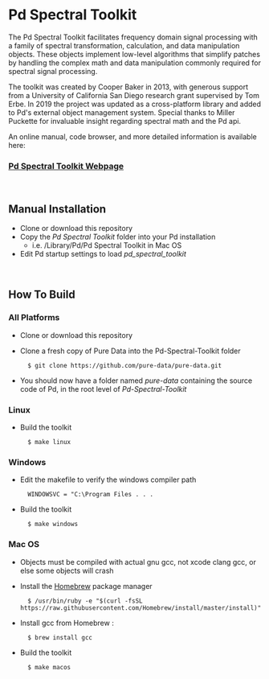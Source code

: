 # Pd Spectral Toolkit

The Pd Spectral Toolkit facilitates frequency domain signal processing with a family of spectral transformation, calculation, and data manipulation objects. These objects implement low-level algorithms that simplify patches by handling the complex math and data manipulation commonly required for spectral signal processing.

The toolkit was created by Cooper Baker in 2013, with generous support from a University of California San Diego research grant supervised by Tom Erbe. In 2019 the project was updated as a cross-platform library and added to Pd's external object management system. Special thanks to Miller Puckette for invaluable insight regarding spectral math and the Pd api.

An online manual, code browser, and more detailed information is available here:
### [Pd Spectral Toolkit Webpage](http://www.cooperbaker.com/pd-spectral-toolkit)
<br>

## Manual Installation

- Clone or download this repository
- Copy the _Pd Spectral Toolkit_ folder into your Pd installation
  - i.e. /Library/Pd/Pd Spectral Toolkit in Mac OS
- Edit Pd startup settings to load _pd_spectral_toolkit_
<br>

## How To Build

### All Platforms

- Clone or download this repository
- Clone a fresh copy of Pure Data into the Pd-Spectral-Toolkit folder

        $ git clone https://github.com/pure-data/pure-data.git

- You should now have a folder named _pure-data_ containing the source code of Pd, in the root level of _Pd-Spectral-Toolkit_

### Linux

- Build the toolkit

        $ make linux

### Windows

- Edit the makefile to verify the windows compiler path

        WINDOWSVC = "C:\Program Files . . .

- Build the toolkit

        $ make windows

### Mac OS

- Objects must be compiled with actual gnu gcc, not xcode clang gcc, or else some objects will crash


- Install the [Homebrew](https://brew.sh/) package manager

        $ /usr/bin/ruby -e "$(curl -fsSL https://raw.githubusercontent.com/Homebrew/install/master/install)"

- Install gcc from Homebrew :

        $ brew install gcc

- Build the toolkit

        $ make macos
